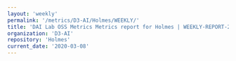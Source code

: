 ```yaml
---
layout: 'weekly'
permalink: '/metrics/D3-AI/Holmes/WEEKLY/'
title: 'DAI Lab OSS Metrics Metrics report for Holmes | WEEKLY-REPORT-2020-03-08'
organization: 'D3-AI'
repository: 'Holmes'
current_date: '2020-03-08'
---
```

